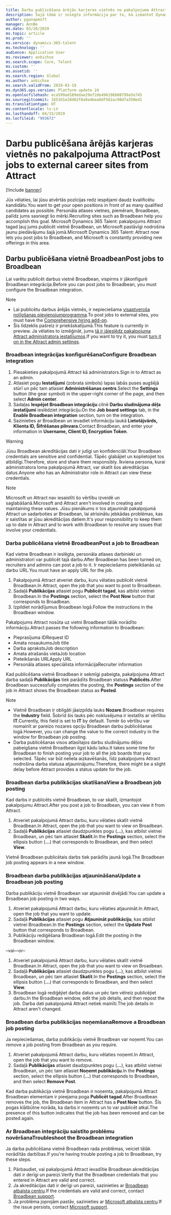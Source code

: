 ```yaml
---
title: Darbu publicēšana ārējās karjeras vietnēs no pakalpojuma Attract
description: Šajā tēmā ir sniegta informācija par to, kā izmantot Dynamics 365 for Talent - Attract, lai publicētu darbus ārējās personāla atlases vietnēs
author: pganapmsft
manager: AnnBe
ms.date: 03/20/2019
ms.topic: article
ms.prod: ''
ms.service: dynamics-365-talent
ms.technology: ''
audience: Application User
ms.reviewer: anbichse
ms.search.scope: Core, Talent
ms.custom: ''
ms.assetid: ''
ms.search.region: Global
ms.author: anbichse
ms.search.validFrom: 2019-03-19
ms.dyn365.ops.version: Platform update 24
ms.openlocfilehash: eca599ad189edae29ef2de496196b08799a5e745
ms.sourcegitcommit: 1653d1e28d02f8a9a4bea8df562ac98d7a350ed1
ms.translationtype: HT
ms.contentlocale: lv-LV
ms.lasthandoff: 04/15/2019
ms.locfileid: "993672"
---
```

# <a name="post-jobs-to-external-career-sites-from-attract"></a><span data-ttu-id="2dc1b-103">Darbu publicēšana ārējās karjeras vietnēs no pakalpojuma Attract</span><span class="sxs-lookup"><span data-stu-id="2dc1b-103">Post jobs to external career sites from Attract</span></span>

[!include [banner](../includes/banner.md)]

<span data-ttu-id="2dc1b-104">Jūs vēlaties, lai jūsu atvērtās pozīcijas redz iespējami daudz kvalificētu kandidātu.</span><span class="sxs-lookup"><span data-stu-id="2dc1b-104">You want to get your open positions in front of as many qualified candidates as possible.</span></span> <span data-ttu-id="2dc1b-105">Personāla atlases vietnes, piemēram, Broadbean, palīdz jums sasniegt šo mērķi.</span><span class="sxs-lookup"><span data-stu-id="2dc1b-105">Recruiting sites such as Broadbean help you accomplish this goal.</span></span> <span data-ttu-id="2dc1b-106">Microsoft Dynamics 365 Talent: pakalpojums Attract tagad ļauj jums publicēt vietnē Broadbean, un Microsoft pastāvīgi nodrošina jaunu piedāvājumu šajā jomā.</span><span class="sxs-lookup"><span data-stu-id="2dc1b-106">Microsoft Dynamics 365 Talent: Attract now lets you post jobs to Broadbean, and Microsoft is constantly providing new offerings in this area.</span></span>

## <a name="post-jobs-to-broadbean"></a><span data-ttu-id="2dc1b-107">Darbu publicēšana vietnē Broadbean</span><span class="sxs-lookup"><span data-stu-id="2dc1b-107">Post jobs to Broadbean</span></span>

<span data-ttu-id="2dc1b-108">Lai varētu publicēt darbus vietnē Broadbean, vispirms ir jākonfigurē Broadbean integrācija.</span><span class="sxs-lookup"><span data-stu-id="2dc1b-108">Before you can post jobs to Broadbean, you must configure the Broadbean integration.</span></span>

> [!NOTE]
> - <span data-ttu-id="2dc1b-109">Lai publicētu darbus ārējās vietnēs, ir nepieciešama [visaptveroša nolīgšanas pievienojumprogramma](https://docs.microsoft.com/dynamics365/unified-operations/talent/attract-comprehensive-hiring).</span><span class="sxs-lookup"><span data-stu-id="2dc1b-109">To post jobs to external sites, you must have the [Comprehensive hiring add-on](https://docs.microsoft.com/dynamics365/unified-operations/talent/attract-comprehensive-hiring).</span></span>
> - <span data-ttu-id="2dc1b-110">Šis līdzeklis pašreiz ir priekšskatījumā.</span><span class="sxs-lookup"><span data-stu-id="2dc1b-110">This feature is currently in preview.</span></span> <span data-ttu-id="2dc1b-111">Ja vēlaties to izmēģināt, jums [tā ir jāieslēdz pakalpojuma Attract administratora iestatījumos](https://docs.microsoft.com/dynamics365/unified-operations/talent/access-preview-feature).</span><span class="sxs-lookup"><span data-stu-id="2dc1b-111">If you want to try it, you must [turn it on in the Attract admin settings](https://docs.microsoft.com/dynamics365/unified-operations/talent/access-preview-feature).</span></span>

### <a name="configure-broadbean-integration"></a><span data-ttu-id="2dc1b-112">Broadbean integrācijas konfigurēšana</span><span class="sxs-lookup"><span data-stu-id="2dc1b-112">Configure Broadbean integration</span></span>

1. <span data-ttu-id="2dc1b-113">Piesakieties pakalpojumā Attract kā administrators.</span><span class="sxs-lookup"><span data-stu-id="2dc1b-113">Sign in to Attract as an admin.</span></span>
2. <span data-ttu-id="2dc1b-114">Atlasiet pogu **Iestatījumi** (zobrata simbols) lapas labās puses augšējā stūrī un pēc tam atlasiet **Administrēšanas centrs**.</span><span class="sxs-lookup"><span data-stu-id="2dc1b-114">Select the **Settings** button (the gear symbol) in the upper-right corner of the page, and then select **Admin center**.</span></span>
3. <span data-ttu-id="2dc1b-115">Sadaļas **Iespējot Broadbean integrāciju** cilnē **Darbu sludinājuma dēļa iestatījumi** ieslēdziet integrāciju.</span><span class="sxs-lookup"><span data-stu-id="2dc1b-115">On the **Job board settings** tab, in the **Enable Broadbean integration** section, turn on the integration.</span></span>
4. <span data-ttu-id="2dc1b-116">Sazinieties ar Broadbean un ievadiet informāciju laukā **Lietotājvārds, Klienta ID, Šifrēšanas pilnvara**.</span><span class="sxs-lookup"><span data-stu-id="2dc1b-116">Contact Broadbean, and enter your information in **Username, Client ID, Encryption Token**.</span></span>

> [!WARNING]
> <span data-ttu-id="2dc1b-117">Jūsu Broadbean akreditācijas dati ir jutīgi un konfidenciāli.</span><span class="sxs-lookup"><span data-stu-id="2dc1b-117">Your Broadbean credentials are sensitive and confidential.</span></span> <span data-ttu-id="2dc1b-118">Tāpēc glabājiet un koplietojiet tos atbildīgi.</span><span class="sxs-lookup"><span data-stu-id="2dc1b-118">Therefore, store and share them responsibly.</span></span> <span data-ttu-id="2dc1b-119">Ikviena persona, kurai administratora loma pakalpojumā Attract, var skatīt šos akreditācijas datus.</span><span class="sxs-lookup"><span data-stu-id="2dc1b-119">Anyone who has an Administrator role in Attract can view these credentials.</span></span>

> [!NOTE]
> <span data-ttu-id="2dc1b-120">Microsoft un Attract nav iesaistīti šo vērtību izveidē un saglabāšanā.</span><span class="sxs-lookup"><span data-stu-id="2dc1b-120">Microsoft and Attract aren't involved in creating and maintaining these values.</span></span> <span data-ttu-id="2dc1b-121">Jūsu pienākums ir tos atjaunināt pakalpojumā Attract un sadarboties ar Broadbean, lai atrisinātu jebkādas problēmas, kas ir saistītas ar jūsu akreditācijas datiem.</span><span class="sxs-lookup"><span data-stu-id="2dc1b-121">It's your responsibility to keep them up to date in Attract and to work with Broadbean to resolve any issues that involve your credentials.</span></span>

### <a name="post-a-job-to-broadbean"></a><span data-ttu-id="2dc1b-122">Darba publicēšana vietnē Broadbean</span><span class="sxs-lookup"><span data-stu-id="2dc1b-122">Post a job to Broadbean</span></span>

<span data-ttu-id="2dc1b-123">Kad vietne Broadbean ir ieslēgta, personāla atlases darbinieki un administratori var publicēt tajā darbu.</span><span class="sxs-lookup"><span data-stu-id="2dc1b-123">After Broadbean has been turned on, recruiters and admins can post a job to it.</span></span> <span data-ttu-id="2dc1b-124">Ir nepieciešams pieteikšanās uz darbu URL.</span><span class="sxs-lookup"><span data-stu-id="2dc1b-124">You must have an apply URL for the job.</span></span>

1. <span data-ttu-id="2dc1b-125">Pakalpojumā Attract atveriet darbu, kuru vēlaties publicēt vietnē Broadbean.</span><span class="sxs-lookup"><span data-stu-id="2dc1b-125">In Attract, open the job that you want to post to Broadbean.</span></span>
2. <span data-ttu-id="2dc1b-126">Sadaļā **Publikācijas** atlasiet pogu **Publicēt tagad**, kas atbilst vietnei Broadbean.</span><span class="sxs-lookup"><span data-stu-id="2dc1b-126">In the **Postings** section, select the **Post Now** button that corresponds to Broadbean.</span></span>
3. <span data-ttu-id="2dc1b-127">Izpildiet norādījumus Broadbean logā.</span><span class="sxs-lookup"><span data-stu-id="2dc1b-127">Follow the instructions in the Broadbean window.</span></span>

<span data-ttu-id="2dc1b-128">Pakalpojums Attract nosūta uz vietni Broadbean tālāk norādīto informāciju.</span><span class="sxs-lookup"><span data-stu-id="2dc1b-128">Attract passes the following information to Broadbean:</span></span>

- <span data-ttu-id="2dc1b-129">Pieprasījuma ID</span><span class="sxs-lookup"><span data-stu-id="2dc1b-129">Request ID</span></span>
- <span data-ttu-id="2dc1b-130">Amata nosaukums</span><span class="sxs-lookup"><span data-stu-id="2dc1b-130">Job title</span></span>
- <span data-ttu-id="2dc1b-131">Darba apraksts</span><span class="sxs-lookup"><span data-stu-id="2dc1b-131">Job description</span></span>
- <span data-ttu-id="2dc1b-132">Amata atrašanās vieta</span><span class="sxs-lookup"><span data-stu-id="2dc1b-132">Job location</span></span>
- <span data-ttu-id="2dc1b-133">Pieteikšanās URL</span><span class="sxs-lookup"><span data-stu-id="2dc1b-133">Apply URL</span></span>
- <span data-ttu-id="2dc1b-134">Personāla atlases speciālista informācija</span><span class="sxs-lookup"><span data-stu-id="2dc1b-134">Recruiter information</span></span>

<span data-ttu-id="2dc1b-135">Kad publicēšana vietnē Broadbean ir sekmīgi pabeigta, pakalpojuma Attract darba sadaļā **Publikācijas** tiek parādīts Broadbean statuss **Publicēts**.</span><span class="sxs-lookup"><span data-stu-id="2dc1b-135">After Broadbean successfully completes the posting, the **Postings** section of the job in Attract shows the Broadbean status as **Posted**.</span></span>

> [!NOTE]
> - <span data-ttu-id="2dc1b-136">Vietnē Broadbean ir obligāti jāaizpilda lauks **Nozare**.</span><span class="sxs-lookup"><span data-stu-id="2dc1b-136">Broadbean requires the **Industry** field.</span></span> <span data-ttu-id="2dc1b-137">Šobrīd šis lauks pēc noklusējuma ir iestatīts ar vērtību **IT**.</span><span class="sxs-lookup"><span data-stu-id="2dc1b-137">Currently, this field is set to **IT** by default.</span></span> <span data-ttu-id="2dc1b-138">Tomēr šo vērtību var nomainīt ar pareizo nozares opciju Broadbean darbu publicēšanas logā.</span><span class="sxs-lookup"><span data-stu-id="2dc1b-138">However, you can change the value to the correct industry in the window for Broadbean job posting.</span></span>
> - <span data-ttu-id="2dc1b-139">Darba publicēšanas visos atlasītajos darbu sludinājumu dēļos pabeigšana vietnē Broadbean ilgst kādu laiku.</span><span class="sxs-lookup"><span data-stu-id="2dc1b-139">It takes some time for Broadbean to finish posting your job to all the job boards that you selected.</span></span> <span data-ttu-id="2dc1b-140">Tāpēc var būt neliela aizkavēšanās, līdz pakalpojums Attract nodrošina darba statusa atjauninājumu.</span><span class="sxs-lookup"><span data-stu-id="2dc1b-140">Therefore, there might be a slight delay before Attract provides a status update for the job.</span></span>

### <a name="view-a-broadbean-job-posting"></a><span data-ttu-id="2dc1b-141">Broadbean darba publikācijas skatīšana</span><span class="sxs-lookup"><span data-stu-id="2dc1b-141">View a Broadbean job posting</span></span>

<span data-ttu-id="2dc1b-142">Kad darbs ir publicēts vietnē Broadbean, to var skatīt, izmantojot pakalpojumu Attract.</span><span class="sxs-lookup"><span data-stu-id="2dc1b-142">After you post a job to Broadbean, you can view it from Attract.</span></span>

1. <span data-ttu-id="2dc1b-143">Atveriet pakalpojumā Attract darbu, kuru vēlaties skatīt vietnē Broadbean.</span><span class="sxs-lookup"><span data-stu-id="2dc1b-143">In Attract, open the job that you want to view on Broadbean.</span></span>
2. <span data-ttu-id="2dc1b-144">Sadaļā **Publikācijas** atlasiet daudzpunktes pogu (**...**), kas atbilst vietnei Broadbean, un pēc tam atlasiet **Skatīt**.</span><span class="sxs-lookup"><span data-stu-id="2dc1b-144">In the **Postings** section, select the ellipsis button (**...**) that corresponds to Broadbean, and then select **View**.</span></span>

<span data-ttu-id="2dc1b-145">Vietnē Broadbean publicētais darbs tiek parādīts jaunā logā.</span><span class="sxs-lookup"><span data-stu-id="2dc1b-145">The Broadbean job posting appears in a new window.</span></span>

### <a name="update-a-broadbean-job-posting"></a><span data-ttu-id="2dc1b-146">Broadbean darba publikācijas atjaunināšana</span><span class="sxs-lookup"><span data-stu-id="2dc1b-146">Update a Broadbean job posting</span></span>

<span data-ttu-id="2dc1b-147">Darba publikāciju vietnē Broadbean var atjaunināt divējādi.</span><span class="sxs-lookup"><span data-stu-id="2dc1b-147">You can update a Broadbean job posting in two ways.</span></span>

1. <span data-ttu-id="2dc1b-148">Atveriet pakalpojumā Attract darbu, kuru vēlaties atjaunināt.</span><span class="sxs-lookup"><span data-stu-id="2dc1b-148">In Attract, open the job that you want to update.</span></span>
2. <span data-ttu-id="2dc1b-149">Sadaļā **Publikācijas** atlasiet pogu **Atjaunināt publikāciju**, kas atbilst vietnei Broadbean.</span><span class="sxs-lookup"><span data-stu-id="2dc1b-149">In the **Postings** section, select the **Update Post** button that corresponds to Broadbean.</span></span>
3. <span data-ttu-id="2dc1b-150">Publikāciju rediģēšana Broadbean logā.</span><span class="sxs-lookup"><span data-stu-id="2dc1b-150">Edit the posting in the Broadbean window.</span></span>

<span data-ttu-id="2dc1b-151">–vai–</span><span class="sxs-lookup"><span data-stu-id="2dc1b-151">–or–</span></span>

1. <span data-ttu-id="2dc1b-152">Atveriet pakalpojumā Attract darbu, kuru vēlaties skatīt vietnē Broadbean.</span><span class="sxs-lookup"><span data-stu-id="2dc1b-152">In Attract, open the job that you want to view on Broadbean.</span></span>
2. <span data-ttu-id="2dc1b-153">Sadaļā **Publikācijas** atlasiet daudzpunktes pogu (**...**), kas atbilst vietnei Broadbean, un pēc tam atlasiet **Skatīt**.</span><span class="sxs-lookup"><span data-stu-id="2dc1b-153">In the **Postings** section, select the ellipsis button (**...**) that corresponds to Broadbean, and then select **View**.</span></span>
3. <span data-ttu-id="2dc1b-154">Broadbean logā rediģējiet darba datus un pēc tam vēlreiz publicējiet darbu.</span><span class="sxs-lookup"><span data-stu-id="2dc1b-154">In the Broadbean window, edit the job details, and then repost the job.</span></span> <span data-ttu-id="2dc1b-155">Darba dati pakalpojumā Attract netiek mainīti.</span><span class="sxs-lookup"><span data-stu-id="2dc1b-155">The job details in Attract aren't changed.</span></span>

### <a name="remove-a-broadbean-job-posting"></a><span data-ttu-id="2dc1b-156">Broadbean darba publikācijas noņemšana</span><span class="sxs-lookup"><span data-stu-id="2dc1b-156">Remove a Broadbean job posting</span></span>

<span data-ttu-id="2dc1b-157">Ja nepieciešamas, darba publikāciju vietnē Broadbean var noņemt.</span><span class="sxs-lookup"><span data-stu-id="2dc1b-157">You can remove a job posting from Broadbean as you require.</span></span>

1. <span data-ttu-id="2dc1b-158">Atveriet pakalpojumā Attract darbu, kuru vēlaties noņemt.</span><span class="sxs-lookup"><span data-stu-id="2dc1b-158">In Attract, open the job that you want to remove.</span></span>
2. <span data-ttu-id="2dc1b-159">Sadaļā **Publikācijas** atlasiet daudzpunktes pogu (**...**), kas atbilst vietnei Broadbean, un pēc tam atlasiet **Noņemt publikāciju**.</span><span class="sxs-lookup"><span data-stu-id="2dc1b-159">In the **Postings** section, select the ellipsis button (**...**) that corresponds to Broadbean, and then select **Remove Post**.</span></span>

<span data-ttu-id="2dc1b-160">Kad darba publikācija vietnē Broadbean ir noņemta, pakalpojumā Attract Broadbean elementam ir pieejama poga **Publicēt tagad**.</span><span class="sxs-lookup"><span data-stu-id="2dc1b-160">After Broadbean removes the job, the Broadbean item in Attract has a **Post Now** button.</span></span> <span data-ttu-id="2dc1b-161">Šīs pogas klātbūtne norāda, ka darbs ir noņemts un to var publicēt atkal.</span><span class="sxs-lookup"><span data-stu-id="2dc1b-161">The presence of this button indicates that the job has been removed and can be posted again.</span></span>

### <a name="troubleshoot-the-broadbean-integration"></a><span data-ttu-id="2dc1b-162">Ar Broadbean integrāciju saistīto problēmu novēršana</span><span class="sxs-lookup"><span data-stu-id="2dc1b-162">Troubleshoot the Broadbean integration</span></span>

<span data-ttu-id="2dc1b-163">Ja darba publicēšana vietnē Broadbean rada problēmas, veiciet tālāk norādītās darbības.</span><span class="sxs-lookup"><span data-stu-id="2dc1b-163">If you're having trouble posting a job to Broadbean, try these steps.</span></span>

1. <span data-ttu-id="2dc1b-164">Pārbaudiet, vai pakalpojumā Attract ievadītie Broadbean akreditācijas dati ir derīgi un pareizi.</span><span class="sxs-lookup"><span data-stu-id="2dc1b-164">Verify that the Broadbean credentials that you entered in Attract are valid and correct.</span></span>
2. <span data-ttu-id="2dc1b-165">Ja akreditācijas dati ir derīgi un pareizi, sazinieties ar [Broadbean atbalsta centru](https://www.broadbean.com/resources/support/).</span><span class="sxs-lookup"><span data-stu-id="2dc1b-165">If the credentials are valid and correct, contact [Broadbean support](https://www.broadbean.com/resources/support/).</span></span>
3. <span data-ttu-id="2dc1b-166">Ja problēma joprojām pastāv, sazinieties ar [Microsoft atbalsta centru](./talent-support.md).</span><span class="sxs-lookup"><span data-stu-id="2dc1b-166">If the issue persists, contact [Microsoft support](./talent-support.md).</span></span>
